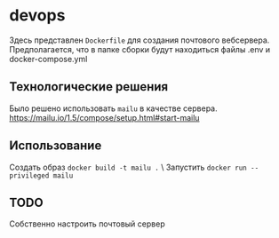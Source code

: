 # devops
Здесь представлен `Dockerfile` для создания почтового вебсервера.
Предполагается, что в папке сборки будут находиться файлы .env и docker-compose.yml
## Технологические решения
Было решено использовать `mailu` в качестве сервера.
https://mailu.io/1.5/compose/setup.html#start-mailu
## Использование
Создать образ `docker build -t mailu .` \ 
Запустить `docker run --privileged mailu`
## TODO
Собственно настроить почтовый сервер
